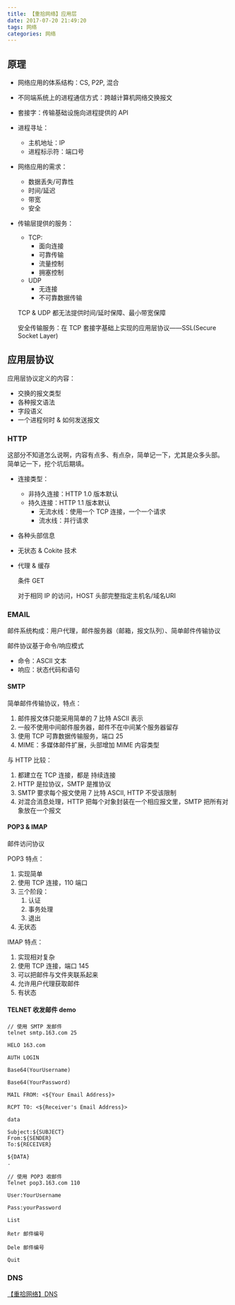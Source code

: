 ```yaml
---
title: 【重拾网络】应用层
date: 2017-07-20 21:49:20
tags: 网络
categories: 网络
---
```

## 原理

- 网络应用的体系结构：CS, P2P, 混合

- 不同端系统上的进程通信方式：跨越计算机网络交换报文

- 套接字：传输基础设施向进程提供的 API

- 进程寻址：
  - 主机地址：IP
  - 进程标示符：端口号


- 网络应用的需求：
  - 数据丢失/可靠性
  - 时间/延迟
  - 带宽
  - 安全


- 传输层提供的服务：
  - TCP:
    - 面向连接
    - 可靠传输
    - 流量控制
    - 拥塞控制
  - UDP
    - 无连接
    - 不可靠数据传输


  TCP & UDP 都无法提供时间/延时保障、最小带宽保障

  安全传输服务：在 TCP 套接字基础上实现的应用层协议——SSL(Secure Socket Layer)

## 应用层协议

应用层协议定义的内容：
- 交换的报文类型
- 各种报文语法
- 字段语义
- 一个进程何时 & 如何发送报文

### HTTP

这部分不知道怎么说啊，内容有点多、有点杂，简单记一下，尤其是众多头部。
简单记一下，挖个坑后期填。

- 连接类型：
  - 非持久连接：HTTP 1.0 版本默认
  - 持久连接：HTTP 1.1 版本默认
    - 无流水线：使用一个 TCP 连接，一个一个请求
    - 流水线：并行请求


- 各种头部信息


- 无状态 & Cokite 技术


- 代理 & 缓存

  条件 GET

  对于相同 IP 的访问，HOST 头部完整指定主机名/域名URI 

### EMAIL

邮件系统构成：用户代理，邮件服务器（邮箱，报文队列）、简单邮件传输协议

邮件协议基于命令/响应模式
- 命令：ASCII 文本
- 响应：状态代码和语句

#### SMTP

简单邮件传输协议，特点：
1. 邮件报文体只能采用简单的 7 比特 ASCII 表示
2. 一般不使用中间邮件服务器，邮件不在中间某个服务器留存
3. 使用 TCP 可靠数据传输服务，端口 25
4. MIME：多媒体邮件扩展，头部增加 MIME 内容类型


与 HTTP 比较：
1. 都建立在 TCP 连接，都是 持续连接
2. HTTP 是拉协议，SMTP 是推协议
3. SMTP 要求每个报文使用 7 比特 ASCII, HTTP 不受该限制
4. 对混合消息处理，HTTP 把每个对象封装在一个相应报文里，SMTP 把所有对象放在一个报文

#### POP3 & IMAP

邮件访问协议

POP3 特点：
1. 实现简单
2. 使用 TCP 连接，110 端口
3. 三个阶段：
   1. 认证
   2. 事务处理
   3. 退出
4. 无状态


IMAP 特点：
1. 实现相对复杂
2. 使用 TCP 连接，端口 145
3. 可以把邮件与文件夹联系起来
4. 允许用户代理获取邮件
5. 有状态

#### TELNET 收发邮件 demo

```shell
// 使用 SMTP 发邮件
telnet smtp.163.com 25

HELO 163.com

AUTH LOGIN

Base64(YourUsername)

Base64(YourPassword)

MAIL FROM: <${Your Email Address}>

RCPT TO: <${Receiver's Email Address}>

data

Subject:${SUBJECT}
From:${SENDER}
To:${RECEIVER}

${DATA}
.

// 使用 POP3 收邮件
Telnet pop3.163.com 110

User:YourUsername

Pass:yourPassword

List

Retr 邮件编号

Dele 邮件编号

Quit
```

### DNS

[【重拾网络】DNS](http://zhangh.tk/2017/07/20/【重拾网络】DNS/)
